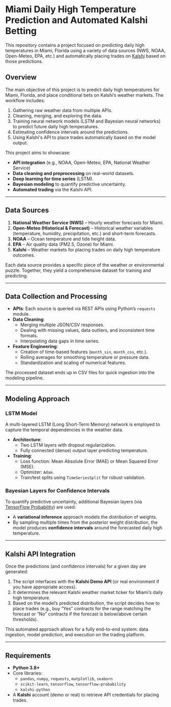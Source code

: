 # Miami Daily High Temperature Prediction and Automated Kalshi Betting

This repository contains a project focused on predicting daily high temperatures in Miami, Florida using a variety of data sources (NWS, NOAA, Open-Meteo, EPA, etc.) and automatically placing trades on [Kalshi](https://kalshi.com/) based on those predictions.

## Overview
The main objective of this project is to predict daily high temperatures for Miami, Florida, and place conditional bets on Kalshi’s weather markets. The workflow includes:
1. Gathering raw weather data from multiple APIs.
2. Cleaning, merging, and exploring the data.
3. Training neural network models (LSTM and Bayesian neural networks) to predict future daily high temperatures.
4. Estimating confidence intervals around the predictions.
5. Using Kalshi's API to place trades automatically based on the model output.

This project aims to showcase:
- **API integration** (e.g., NOAA, Open-Meteo, EPA, National Weather Service)
- **Data cleaning and preprocessing** on real-world datasets.
- **Deep learning for time series** (LSTM).
- **Bayesian modeling** to quantify predictive uncertainty.
- **Automated trading** via the Kalshi API.

---

## Data Sources
1. **National Weather Service (NWS)** – Hourly weather forecasts for Miami.
2. **Open-Meteo (Historical & Forecast)** – Historical weather variables (temperature, humidity, precipitation, etc.) and short-term forecasts.
3. **NOAA** – Ocean temperature and tide height data.
4. **EPA** – Air quality data (PM2.5, Ozone) for Miami.
5. **Kalshi** – Weather markets for placing trades on daily high temperature outcomes.

Each data source provides a specific piece of the weather or environmental puzzle. Together, they yield a comprehensive dataset for training and predicting.

---

## Data Collection and Processing
- **APIs**: Each source is queried via REST APIs using Python’s `requests` module.  
- **Data Cleaning**: 
  - Merging multiple JSON/CSV responses.
  - Dealing with missing values, data outliers, and inconsistent time formats.
  - Interpolating data gaps in time series.
- **Feature Engineering**:
  - Creation of time-based features (`month_sin`, `month_cos`, etc.).
  - Rolling averages for smoothing temperature or pressure data.
  - Standardization and scaling of numerical features.

The processed dataset ends up in CSV files for quick ingestion into the modeling pipeline.

---

## Modeling Approach

### LSTM Model
A multi-layered LSTM (Long Short-Term Memory) network is employed to capture the temporal dependencies in the weather data.  
- **Architecture**:
  - Two LSTM layers with dropout regularization.
  - Fully connected (dense) output layer predicting temperature.
- **Training**:
  - Loss function: Mean Absolute Error (MAE) or Mean Squared Error (MSE).
  - Optimizer: `Adam`.
  - Train/test splits using `TimeSeriesSplit` for robust validation.

### Bayesian Layers for Confidence Intervals
To quantify predictive uncertainty, additional Bayesian layers (via [TensorFlow Probability](https://www.tensorflow.org/probability)) are used:
- A **variational inference** approach models the distribution of weights.
- By sampling multiple times from the posterior weight distribution, the model produces **confidence intervals** around the forecasted daily high temperature.

---

## Kalshi API Integration
Once the predictions (and confidence intervals) for a given day are generated:
1. The script interfaces with the **Kalshi Demo API** (or real environment if you have appropriate access).
2. It determines the relevant Kalshi weather market ticker for Miami’s daily high temperature.
3. Based on the model’s predicted distribution, the script decides how to place trades (e.g., buy “Yes” contracts for the range matching the forecast or “No” contracts if the forecast is below/above certain thresholds).

This automated approach allows for a fully end-to-end system: data ingestion, model prediction, and execution on the trading platform.

---

## Requirements
- **Python 3.8+**
- Core libraries:
  - `pandas`, `numpy`, `requests`, `matplotlib`, `seaborn`
  - `scikit-learn`, `tensorflow`, `tensorflow-probability`
  - `kalshi-python` 
- A **Kalshi** account (demo or real) to retrieve API credentials for placing trades.

